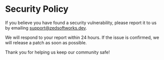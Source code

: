 # Security Policy

If you believe you have found a security vulnerability, please report it to us by emailing support@zedsoftworks.dev.

We will respond to your report within 24 hours. If the issue is confirmed, we will release a patch as soon as possible.

Thank you for helping us keep our community safe!
